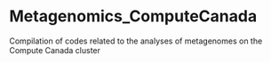 # Metagenomics_ComputeCanada
Compilation of codes related to the analyses of metagenomes on the Compute Canada cluster

